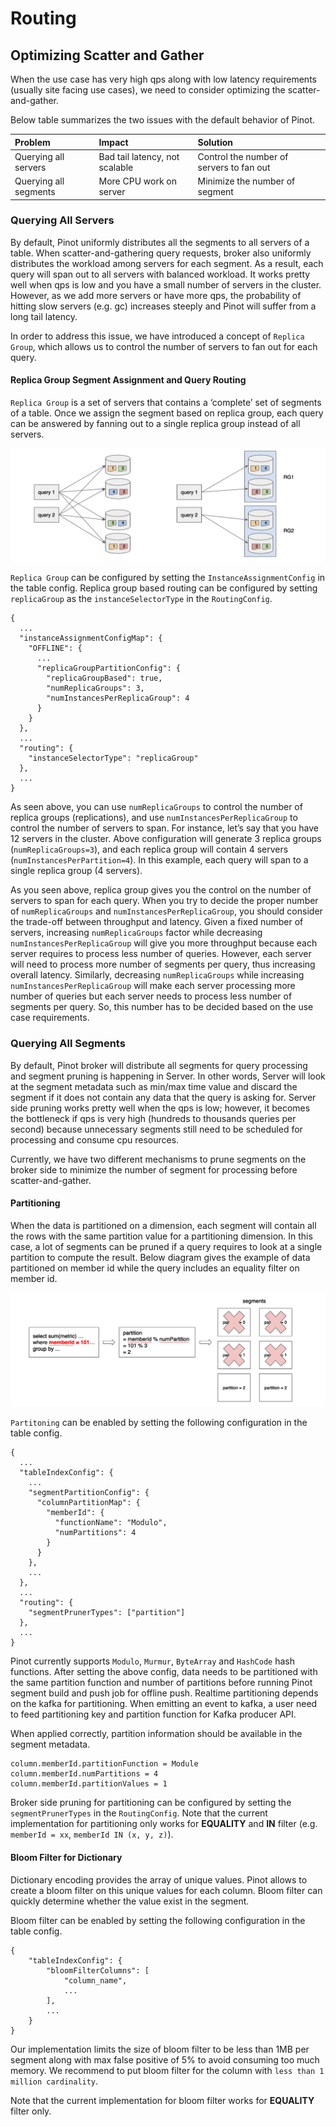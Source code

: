 # Routing

## Optimizing Scatter and Gather

When the use case has very high qps along with low latency requirements \(usually site facing use cases\), we need to consider optimizing the scatter-and-gather.

Below table summarizes the two issues with the default behavior of Pinot.

| Problem | Impact | Solution |
| :--- | :--- | :--- |
| Querying all servers | Bad tail latency, not scalable | Control the number of servers to fan out |
| Querying all segments | More CPU work on server | Minimize the number of segment |

### Querying All Servers

By default, Pinot uniformly distributes all the segments to all servers of a table. When scatter-and-gathering query requests, broker also uniformly distributes the workload among servers for each segment. As a result, each query will span out to all servers with balanced workload. It works pretty well when qps is low and you have a small number of servers in the cluster. However, as we add more servers or have more qps, the probability of hitting slow servers \(e.g. gc\) increases steeply and Pinot will suffer from a long tail latency.

In order to address this issue, we have introduced a concept of `Replica Group`, which allows us to control the number of servers to fan out for each query.

#### Replica Group Segment Assignment and Query Routing

`Replica Group` is a set of servers that contains a ‘complete’ set of segments of a table. Once we assign the segment based on replica group, each query can be answered by fanning out to a single replica group instead of all servers.

![](../../../.gitbook/assets/replica-group.png)

`Replica Group` can be configured by setting the `InstanceAssignmentConfig` in the table config. Replica group based routing can be configured by setting `replicaGroup` as the `instanceSelectorType` in the `RoutingConfig`.

```text
{
  ...
  "instanceAssignmentConfigMap": {
    "OFFLINE": {
      ...
      "replicaGroupPartitionConfig": {
        "replicaGroupBased": true,
        "numReplicaGroups": 3,
        "numInstancesPerReplicaGroup": 4
      }
    }
  },
  ...
  "routing": {
    "instanceSelectorType": "replicaGroup"
  },
  ...
}
```

As seen above, you can use `numReplicaGroups` to control the number of replica groups \(replications\), and use `numInstancesPerReplicaGroup` to control the number of servers to span. For instance, let’s say that you have 12 servers in the cluster. Above configuration will generate 3 replica groups \(`numReplicaGroups=3`\), and each replica group will contain 4 servers \(`numInstancesPerPartition=4`\). In this example, each query will span to a single replica group \(4 servers\).

As you seen above, replica group gives you the control on the number of servers to span for each query. When you try to decide the proper number of `numReplicaGroups` and `numInstancesPerReplicaGroup`, you should consider the trade-off between throughput and latency. Given a fixed number of servers, increasing `numReplicaGroups` factor while decreasing `numInstancesPerReplicaGroup` will give you more throughput because each server requires to process less number of queries. However, each server will need to process more number of segments per query, thus increasing overall latency. Similarly, decreasing `numReplicaGroups` while increasing `numInstancesPerReplicaGroup` will make each server processing more number of queries but each server needs to process less number of segments per query. So, this number has to be decided based on the use case requirements.

### Querying All Segments

By default, Pinot broker will distribute all segments for query processing and segment pruning is happening in Server. In other words, Server will look at the segment metadata such as min/max time value and discard the segment if it does not contain any data that the query is asking for. Server side pruning works pretty well when the qps is low; however, it becomes the bottleneck if qps is very high \(hundreds to thousands queries per second\) because unnecessary segments still need to be scheduled for processing and consume cpu resources.

Currently, we have two different mechanisms to prune segments on the broker side to minimize the number of segment for processing before scatter-and-gather.

#### Partitioning

When the data is partitioned on a dimension, each segment will contain all the rows with the same partition value for a partitioning dimension. In this case, a lot of segments can be pruned if a query requires to look at a single partition to compute the result. Below diagram gives the example of data partitioned on member id while the query includes an equality filter on member id.

![](../../../.gitbook/assets/partitioning.png)

`Partitoning` can be enabled by setting the following configuration in the table config.

```text
{
  ...
  "tableIndexConfig": {
    ...
    "segmentPartitionConfig": {
      "columnPartitionMap": {
        "memberId": {
          "functionName": "Modulo",
          "numPartitions": 4
        }
      }
    },
    ...
  },
  ...
  "routing": {
    "segmentPrunerTypes": ["partition"]
  },
  ...
}
```

Pinot currently supports `Modulo`, `Murmur`, `ByteArray` and `HashCode` hash functions. After setting the above config, data needs to be partitioned with the same partition function and number of partitions before running Pinot segment build and push job for offline push. Realtime partitioning depends on the kafka for partitioning. When emitting an event to kafka, a user need to feed partitioning key and partition function for Kafka producer API.

When applied correctly, partition information should be available in the segment metadata.

```text
column.memberId.partitionFunction = Module
column.memberId.numPartitions = 4
column.memberId.partitionValues = 1
```

Broker side pruning for partitioning can be configured by setting the `segmentPrunerTypes` in the `RoutingConfig`. Note that the current implementation for partitioning only works for **EQUALITY** and **IN** filter \(e.g. `memberId = xx`, `memberId IN (x, y, z)`\).

#### Bloom Filter for Dictionary

Dictionary encoding provides the array of unique values. Pinot allows to create a bloom filter on this unique values for each column. Bloom filter can quickly determine whether the value exist in the segment.

Bloom filter can be enabled by setting the following configuration in the table config.

```text
{
    "tableIndexConfig": {
        "bloomFilterColumns": [
            "column_name",
            ...
        ],
        ...
    }
}
```

Our implementation limits the size of bloom filter to be less than 1MB per segment along with max false positive of 5% to avoid consuming too much memory. We recommend to put bloom filter for the column with `less than 1 million cardinality`.

Note that the current implementation for bloom filter works for **EQUALITY** filter only.

